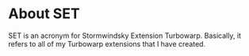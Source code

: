 # About SET
SET is an acronym for Stormwindsky Extension Turbowarp. Basically, it refers to all of my Turbowarp extensions that I have created.
